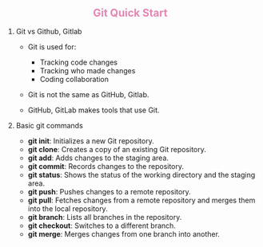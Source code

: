 <h2 style="text-align: center; color: #e685b5; margin-bottom:3%;">Git Quick Start</h2>

1. Git vs Github, Gitlab

    - Git is used for:

        - Tracking code changes
        - Tracking who made changes
        - Coding collaboration

    - Git is not the same as GitHub, Gitlab. 
    - GitHub, GitLab makes tools that use Git.

2. Basic git commands

    - **git init**: Initializes a new Git repository.
    - **git clone**: Creates a copy of an existing Git repository.
    - **git add**: Adds changes to the staging area.
    - **git commit**: Records changes to the repository.
    - **git status**: Shows the status of the working directory and the staging area.
    - **git push**: Pushes changes to a remote repository.
    - **git pull**: Fetches changes from a remote repository and merges them into the local repository.
    - **git branch**: Lists all branches in the repository.
    - **git checkout**: Switches to a different branch.
    - **git merge**: Merges changes from one branch into another.

